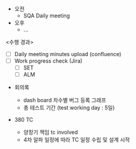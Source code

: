 - 오전
	- SQA Daily meeting
- 오후
	- ...

<수행 경과>
- [ ] Daily meeting minutes upload (confluence)
- [ ] Work progress check (Jira)
	- [ ] SET
	- [ ] ALM

- 회의록
	- dash board 차수별 버그 등록 그래프
	- 총 테스트 기간 (test working day : 5일)

- 380 TC
	- 양창기 책임 tc involved
	- 4차 알파 일정에 따라 TC 일정 수립 및 설계 시작
